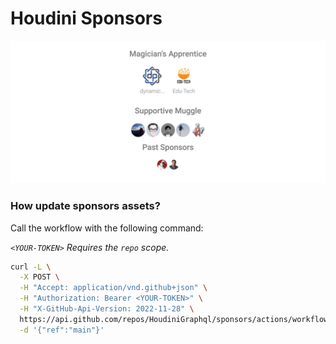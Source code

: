 # Houdini Sponsors

![Sponsors](https://raw.githubusercontent.com/HoudiniGraphql/sponsors/main/generated/sponsors.svg)

### How update sponsors assets?

Call the workflow with the following command:

_`<YOUR-TOKEN>` Requires the `repo` scope._

```bash
curl -L \
  -X POST \
  -H "Accept: application/vnd.github+json" \
  -H "Authorization: Bearer <YOUR-TOKEN>" \
  -H "X-GitHub-Api-Version: 2022-11-28" \
  https://api.github.com/repos/HoudiniGraphql/sponsors/actions/workflows/generate.yml/dispatches \
  -d '{"ref":"main"}'
```
